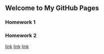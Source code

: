 ## Welcome to My GitHub Pages



### Homework 1
### Homework 2

[link](https://moodle.boun.edu.tr/login/)
[link](PROJECT.pdf)
[link](HW3.pdf)

